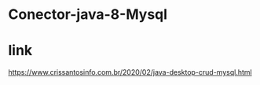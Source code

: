# Conector-java-8-Mysql

# link 
https://www.crissantosinfo.com.br/2020/02/java-desktop-crud-mysql.html



 
